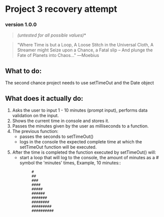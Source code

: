 # Project 3 recovery attempt
### version 1.0.0

> *(untested for all possible values)**


> "Where Time is but a Loop,
A Loose Stitch
in the Universal Cloth,
A Streamer might Seize
upon a Chance, a Fatal slip –
And plunge the Fate
of Planets into Chaos..."
―Moebius

## What to do:

The second chance project needs to use setTimeOut and the Date object

## What does it actually do:

1. Asks the user to input 1 - 10 minutes (prompt input), performs data validation on the input.
1. Shows the current time in console and stores it.
1. Passes the minutes given by the user as milliseconds to a function.
1. The previous function:
    * passes the seconds to setTimeOut()
    * logs in the console the expected complete time at which the setTimeOut function will be executed.
1. After the time is completed the function executed by setTimeOut() will:
    * start a loop that will log to the console, the amount of minutes as a # symbol the 'minutes' times, Example, 10 minutes::
```
            #
            ##
            ###
            ####
            #####
            ######
            #######
            ########
            #########
            ##########
```


